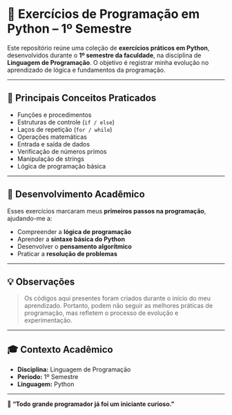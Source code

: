 # 🐍 Exercícios de Programação em Python – 1º Semestre

Este repositório reúne uma coleção de **exercícios práticos em Python**, desenvolvidos durante o **1º semestre da faculdade**, na disciplina de **Linguagem de Programação**.
O objetivo é registrar minha evolução no aprendizado de lógica e fundamentos da programação.

---

## 🎯 **Principais Conceitos Praticados**

* Funções e procedimentos
* Estruturas de controle (`if / else`)
* Laços de repetição (`for / while`)
* Operações matemáticas
* Entrada e saída de dados
* Verificação de números primos
* Manipulação de strings
* Lógica de programação básica

---

## 🚀 **Desenvolvimento Acadêmico**

Esses exercícios marcaram meus **primeiros passos na programação**, ajudando-me a:

* Compreender a **lógica de programação**
* Aprender a **sintaxe básica do Python**
* Desenvolver o **pensamento algorítmico**
* Praticar a **resolução de problemas**

---

## 💡 **Observações**

> Os códigos aqui presentes foram criados durante o início do meu aprendizado.
> Portanto, podem não seguir as melhores práticas de programação, mas refletem o processo de evolução e experimentação.

---

## 🎓 **Contexto Acadêmico**

* **Disciplina:** Linguagem de Programação
* **Período:** 1º Semestre
* **Linguagem:** Python
---

**🧠 “Todo grande programador já foi um iniciante curioso.”**
